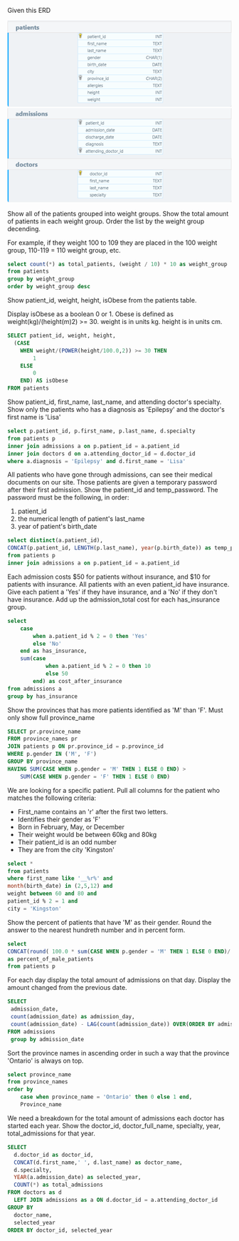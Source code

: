 Given this ERD

<img src="https://github.com/T1mSchneider/T1mSchneider.github.io/blob/master/images/sql1.2.png"/>
<img src="https://github.com/T1mSchneider/T1mSchneider.github.io/blob/master/images/sql1.1.png"/>

Show all of the patients grouped into weight groups.
Show the total amount of patients in each weight group.
Order the list by the weight group decending.

For example, if they weight 100 to 109 they are placed in the 100 weight group, 110-119 = 110 weight group, etc.
```sql
select count(*) as total_patients, (weight / 10) * 10 as weight_group
from patients
group by weight_group
order by weight_group desc
```

Show patient_id, weight, height, isObese from the patients table.

Display isObese as a boolean 0 or 1.
Obese is defined as weight(kg)/(height(m)2) >= 30.
weight is in units kg.
height is in units cm.

```sql
SELECT patient_id, weight, height,
  (CASE
  	WHEN weight/(POWER(height/100.0,2)) >= 30 THEN
      	1
  	ELSE
      	0
  	END) AS isObese
FROM patients
```

Show patient_id, first_name, last_name, and attending doctor's specialty.
Show only the patients who has a diagnosis as 'Epilepsy' and the doctor's first name is 'Lisa'

```sql
select p.patient_id, p.first_name, p.last_name, d.specialty
from patients p
inner join admissions a on p.patient_id = a.patient_id
inner join doctors d on a.attending_doctor_id = d.doctor_id
where a.diagnosis = 'Epilepsy' and d.first_name = 'Lisa'
```
All patients who have gone through admissions, can see their medical documents on our site. Those patients are given a temporary password after their first admission. Show the patient_id and temp_password.
The password must be the following, in order:
1. patient_id
2. the numerical length of patient's last_name
3. year of patient's birth_date

```sql
select distinct(a.patient_id),
CONCAT(p.patient_id, LENGTH(p.last_name), year(p.birth_date)) as temp_password
from patients p
inner join admissions a on p.patient_id = a.patient_id
```

Each admission costs $50 for patients without insurance, and $10 for patients with insurance. All patients with an even patient_id have insurance.
Give each patient a 'Yes' if they have insurance, and a 'No' if they don't have insurance. Add up the admission_total cost for each has_insurance group.

```sql
select
	case
    	when a.patient_id % 2 = 0 then 'Yes'
    	else 'No'
	end as has_insurance,
	sum(case
        	when a.patient_id % 2 = 0 then 10
        	else 50
    	end) as cost_after_insurance
from admissions a
group by has_insurance
```

Show the provinces that has more patients identified as 'M' than 'F'. Must only show full province_name

```sql
SELECT pr.province_name
FROM province_names pr
JOIN patients p ON pr.province_id = p.province_id
WHERE p.gender IN ('M', 'F')
GROUP BY province_name
HAVING SUM(CASE WHEN p.gender = 'M' THEN 1 ELSE 0 END) >
   	SUM(CASE WHEN p.gender = 'F' THEN 1 ELSE 0 END)
```

We are looking for a specific patient. Pull all columns for the patient who matches the following criteria:
- First_name contains an 'r' after the first two letters.
- Identifies their gender as 'F'
- Born in February, May, or December
- Their weight would be between 60kg and 80kg
- Their patient_id is an odd number
- They are from the city 'Kingston'

```sql
select *
from patients
where first_name like '__%r%' and
month(birth_date) in (2,5,12) and
weight between 60 and 80 and
patient_id % 2 = 1 and
city = 'Kingston'
```

Show the percent of patients that have 'M' as their gender. Round the answer to the nearest hundreth number and in percent form.
```sql
select
CONCAT(round( 100.0 * sum(CASE WHEN p.gender = 'M' THEN 1 ELSE 0 END)/ count(*), 2), '%')
as percent_of_male_patients
from patients p
```
For each day display the total amount of admissions on that day. Display the amount changed from the previous date.

```sql
SELECT
 admission_date,
 count(admission_date) as admission_day,
 count(admission_date) - LAG(count(admission_date)) OVER(ORDER BY admission_date) AS admission_count_change
FROM admissions
 group by admission_date
```

Sort the province names in ascending order in such a way that the province 'Ontario' is always on top.

```sql
select province_name
from province_names
order by
	case when province_name = 'Ontario' then 0 else 1 end,
	Province_name
```
We need a breakdown for the total amount of admissions each doctor has started each year. Show the doctor_id, doctor_full_name, specialty, year, total_admissions for that year.

```sql
SELECT
  d.doctor_id as doctor_id,
  CONCAT(d.first_name,' ', d.last_name) as doctor_name,
  d.specialty,
  YEAR(a.admission_date) as selected_year,
  COUNT(*) as total_admissions
FROM doctors as d
  LEFT JOIN admissions as a ON d.doctor_id = a.attending_doctor_id
GROUP BY
  doctor_name,
  selected_year
ORDER BY doctor_id, selected_year
```
